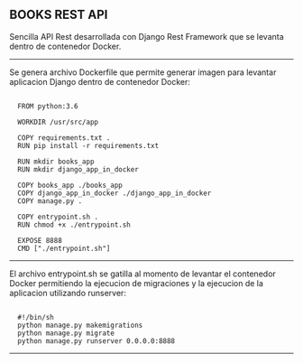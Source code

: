 BOOKS REST API
--------------------------------------------------------------------

Sencilla API Rest desarrollada con Django Rest Framework que 
se levanta dentro de contenedor Docker.

--------------------------------------------------------------------

Se genera archivo Dockerfile que permite generar imagen
para levantar aplicacion Django dentro de contenedor Docker:

```

  FROM python:3.6

  WORKDIR /usr/src/app

  COPY requirements.txt .
  RUN pip install -r requirements.txt

  RUN mkdir books_app
  RUN mkdir django_app_in_docker

  COPY books_app ./books_app
  COPY django_app_in_docker ./django_app_in_docker
  COPY manage.py .

  COPY entrypoint.sh .
  RUN chmod +x ./entrypoint.sh

  EXPOSE 8888
  CMD ["./entrypoint.sh"]

```

--------------------------------------------------------------------

El archivo entrypoint.sh se gatilla al momento de levantar 
el contenedor Docker permitiendo la ejecucion de migraciones
y la ejecucion de la aplicacion utilizando runserver:

```

  #!/bin/sh
  python manage.py makemigrations
  python manage.py migrate
  python manage.py runserver 0.0.0.0:8888

```

--------------------------------------------------------------------